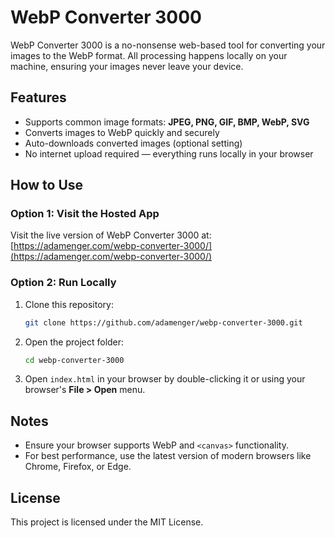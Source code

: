 # WebP Converter 3000

WebP Converter 3000 is a no-nonsense web-based tool for converting your images to the WebP format. All processing happens locally on your machine, ensuring your images never leave your device.

## Features
- Supports common image formats: **JPEG, PNG, GIF, BMP, WebP, SVG**
- Converts images to WebP quickly and securely
- Auto-downloads converted images (optional setting)
- No internet upload required — everything runs locally in your browser

## How to Use
### Option 1: Visit the Hosted App
Visit the live version of WebP Converter 3000 at:
[https://adamenger.com/webp-converter-3000/](https://adamenger.com/webp-converter-3000/)

### Option 2: Run Locally
1. Clone this repository:
   ```bash
   git clone https://github.com/adamenger/webp-converter-3000.git
   ```
2. Open the project folder:
   ```bash
   cd webp-converter-3000
   ```
3. Open `index.html` in your browser by double-clicking it or using your browser's **File > Open** menu.

## Notes
- Ensure your browser supports WebP and `<canvas>` functionality.
- For best performance, use the latest version of modern browsers like Chrome, Firefox, or Edge.

## License
This project is licensed under the MIT License.
